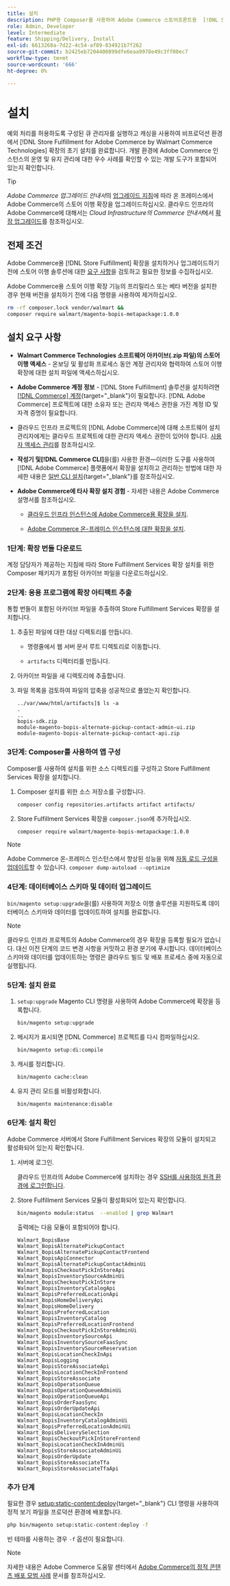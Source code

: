 ```yaml
---
title: 설치
description: PHP용 Composer를 사용하여 Adobe Commerce 스토어프론트용  [!DNL Store Fulfillment solution] 을(를) 설치합니다.
role: Admin, Developer
level: Intermediate
feature: Shipping/Delivery, Install
exl-id: 6613268a-7d22-4c54-af89-834921b7f262
source-git-commit: b2425eb7204400899dfe6eaa9978e49c3ff00ec7
workflow-type: tm+mt
source-wordcount: '666'
ht-degree: 0%

---
```



# 설치

예외 처리를 허용하도록 구성된 큐 관리자를 실행하고 캐싱을 사용하여 비프로덕션 환경에서 [!DNL Store Fulfillment for Adobe Commerce by Walmart Commerce Technologies] 확장의 초기 설치를 완료합니다. 개발 환경에 Adobe Commerce 인스턴스의 운영 및 유지 관리에 대한 우수 사례를 확인할 수 있는 개발 도구가 포함되어 있는지 확인합니다.

>[!TIP]
>
>_Adobe Commerce 업그레이드 안내서_&#x200B;의 [업그레이드 지침](https://experienceleague.adobe.com/docs/commerce-operations/upgrade-guide/modules/upgrade.html)에 따라 온 프레미스에서 Adobe Commerce의 스토어 이행 확장을 업그레이드하십시오. 클라우드 인프라의 Adobe Commerce에 대해서는 *Cloud Infrastructure의 Commerce 안내서*&#x200B;에서 [확장 업그레이드](https://experienceleague.adobe.com/docs/commerce-cloud-service/user-guide/configure-store/extensions.html#upgrade-an-extension)를 참조하십시오.

## 전제 조건

Adobe Commerce용 [!DNL Store Fulfillment] 확장을 설치하거나 업그레이드하기 전에 스토어 이행 솔루션에 대한 [요구 사항](solution-requirements.md)을 검토하고 필요한 정보를 수집하십시오.

Adobe Commerce용 스토어 이행 확장 기능의 프리릴리스 또는 베타 버전을 설치한 경우 현재 버전을 설치하기 전에 다음 명령을 사용하여 제거하십시오.

```bash
rm -rf composer.lock vendor/walmart &&
composer require walmart/magento-bopis-metapackage:1.0.0
```

## 설치 요구 사항

- **Walmart Commerce Technologies 소프트웨어 아카이브(.zip 파일)의 스토어 이행 액세스** - 온보딩 및 활성화 프로세스 동안 계정 관리자와 협력하여 스토어 이행 확장에 대한 설치 파일에 액세스하십시오.

- **Adobe Commerce 계정 정보** - [!DNL Store Fulfillment] 솔루션을 설치하려면 [[!DNL Commerce] 계정](https://experienceleague.adobe.com/en/docs/commerce-admin/start/commerce-account/commerce-account-create){target="_blank"}이 필요합니다. [!DNL Adobe Commerce] 프로젝트에 대한 소유자 또는 관리자 액세스 권한을 가진 계정 ID 및 자격 증명이 필요합니다.

- 클라우드 인프라 프로젝트의 [!DNL Adobe Commerce]에 대해 소프트웨어 설치 관리자에게는 클라우드 프로젝트에 대한 관리자 액세스 권한이 있어야 합니다. [사용자 액세스 관리](https://experienceleague.adobe.com/en/docs/commerce-cloud-service/user-guide/project/user-access)를 참조하십시오.

- **작성기 및[!DNL Commerce CLI]**&#x200B;을(를) 사용한 환경—이러한 도구를 사용하여 [!DNL Adobe Commerce] 플랫폼에서 확장을 설치하고 관리하는 방법에 대한 자세한 내용은 [일반 CLI 설치](https://experienceleague.adobe.com/en/docs/commerce-operations/installation-guide/tutorials/extensions){target="_blank"}를 참조하십시오.

- **Adobe Commerce에 타사 확장 설치 경험** - 자세한 내용은 Adobe Commerce 설명서를 참조하십시오.

   - [클라우드 인프라 인스턴스에 Adobe Commerce용 확장을 설치](https://experienceleague.adobe.com/en/docs/commerce-cloud-service/user-guide/configure-store/extensions#install-an-extension).

   - [Adobe Commerce 온-프레미스 인스턴스에 대한 확장을 설치](https://experienceleague.adobe.com/en/docs/commerce-operations/installation-guide/tutorials/extensions).

### 1단계: 확장 번들 다운로드

계정 담당자가 제공하는 지침에 따라 Store Fulfillment Services 확장 설치를 위한 Composer 패키지가 포함된 아카이브 파일을 다운로드하십시오.

### 2단계: 응용 프로그램에 확장 아티팩트 추출

통합 번들이 포함된 아카이브 파일을 추출하여 Store Fulfillment Services 확장을 설치합니다.

1. 추출된 파일에 대한 대상 디렉토리를 만듭니다.

   - 명령줄에서 웹 서버 문서 루트 디렉토리로 이동합니다.

   - `artifacts` 디렉터리를 만듭니다.

1. 아카이브 파일을 새 디렉토리에 추출합니다.

1. 파일 목록을 검토하여 파일의 압축을 성공적으로 풀었는지 확인합니다.

   ```
   ../var/www/html/artifacts]$ ls -a
   .
   ..
   bopis-sdk.zip
   module-magento-bopis-alternate-pickup-contact-admin-ui.zip
   module-magento-bopis-alternate-pickup-contact-api.zip
   ```

### 3단계: Composer를 사용하여 앱 구성

Composer를 사용하여 설치를 위한 소스 디렉토리를 구성하고 Store Fulfillment Services 확장을 설치합니다.

1. Composer 설치를 위한 소스 저장소를 구성합니다.

   ```bash
   composer config repositories.artifacts artifact artifacts/
   ```

1. Store Fulfillment Services 확장을 `composer.json`에 추가하십시오.

   ```bash
   composer require walmart/magento-bopis-metapackage:1.0.0
   ```

>[!NOTE]
>
>Adobe Commerce 온-프레미스 인스턴스에서 향상된 성능을 위해 [자동 로드 구성을 업데이트](https://experienceleague.adobe.com/docs/commerce-operations/performance-best-practices/deployment-flow.html#update-the-autoloader)할 수 있습니다. `composer dump-autoload --optimize`

### 4단계: 데이터베이스 스키마 및 데이터 업그레이드

`bin/magento setup:upgrade`을(를) 사용하여 저장소 이행 솔루션을 지원하도록 데이터베이스 스키마와 데이터를 업데이트하여 설치를 완료합니다.

>[!NOTE]
>
>클라우드 인프라 프로젝트의 Adobe Commerce의 경우 확장을 등록할 필요가 없습니다. 대신 이전 단계의 코드 변경 사항을 커밋하고 환경 분기에 푸시합니다. 데이터베이스 스키마와 데이터를 업데이트하는 명령은 클라우드 빌드 및 배포 프로세스 중에 자동으로 실행됩니다.

### 5단계: 설치 완료

1. `setup:upgrade` Magento CLI 명령을 사용하여 Adobe Commerce에 확장을 등록합니다.

   ```bash
   bin/magento setup:upgrade
   ```

1. 메시지가 표시되면 [!DNL Commerce] 프로젝트를 다시 컴파일하십시오.

   ```bash
   bin/magento setup:di:compile
   ```

1. 캐시를 정리합니다.

   ```bash
   bin/magento cache:clean
   ```

1. 유지 관리 모드를 비활성화합니다.

   ```bash
   bin/magento maintenance:disable
   ```

### 6단계: 설치 확인

Adobe Commerce 서버에서 Store Fulfillment Services 확장의 모듈이 설치되고 활성화되어 있는지 확인합니다.

1. 서버에 로그인.

   클라우드 인프라의 Adobe Commerce에 설치하는 경우 [SSH를 사용하여 원격 환경에 로그인합니다](https://experienceleague.adobe.com/en/docs/commerce-cloud-service/user-guide/develop/secure-connections#ssh).

1. Store Fulfillment Services 모듈이 활성화되어 있는지 확인합니다.

   ```bash
   bin/magento module:status  --enabled | grep Walmart
   ```

   출력에는 다음 모듈이 포함되어야 합니다.

   ```
   Walmart_BopisBase
   Walmart_BopisAlternatePickupContact
   Walmart_BopisAlternatePickupContactFrontend
   Walmart_BopisApiConnector
   Walmart_BopisAlternatePickupContactAdminUi
   Walmart_BopisCheckoutPickInStoreApi
   Walmart_BopisInventorySourceAdminUi
   Walmart_BopisCheckoutPickInStore
   Walmart_BopisInventoryCatalogApi
   Walmart_BopisPreferredLocationApi
   Walmart_BopisHomeDeliveryApi
   Walmart_BopisHomeDelivery
   Walmart_BopisPreferredLocation
   Walmart_BopisInventoryCatalog
   Walmart_BopisPreferredLocationFrontend
   Walmart_BopisCheckoutPickInStoreAdminUi
   Walmart_BopisInventorySourceApi
   Walmart_BopisInventorySourceFaasSync
   Walmart_BopisInventorySourceReservation
   Walmart_BopisLocationCheckInApi
   Walmart_BopisLogging
   Walmart_BopisStoreAssociateApi
   Walmart_BopisLocationCheckInFrontend
   Walmart_BopisStoreAssociate
   Walmart_BopisOperationQueue
   Walmart_BopisOperationQueueAdminUi
   Walmart_BopisOperationQueueApi
   Walmart_BopisOrderFaasSync
   Walmart_BopisOrderUpdateApi
   Walmart_BopisLocationCheckIn
   Walmart_BopisInventoryCatalogAdminUi
   Walmart_BopisPreferredLocationAdminUi
   Walmart_BopisDeliverySelection
   Walmart_BopisCheckoutPickInStoreFrontend
   Walmart_BopisLocationCheckInAdminUi
   Walmart_BopisStoreAssociateAdminUi
   Walmart_BopisOrderUpdate
   Walmart_BopisStoreAssociateTfa
   Walmart_BopisStoreAssociateTfaApi
   ```

### 추가 단계

필요한 경우 [setup:static-content:deploy](https://experienceleague.adobe.com/en/docs/commerce-operations/tools/cli-reference/commerce-on-premises){target="_blank"} CLI 명령을 사용하여 정적 보기 파일을 프로덕션 환경에 배포합니다.

```bash
php bin/magento setup:static-content:deploy -f
```

빈 테마를 사용하는 경우 `-f` 옵션이 필요합니다.

>[!NOTE]
>
>자세한 내용은 Adobe Commerce 도움말 센터에서 [Adobe Commerce의 정적 콘텐츠 배포 모범 사례](https://experienceleague.adobe.com/docs/commerce-operations/implementation-playbook/best-practices/development/static-content-deployment.html) 문서를 참조하십시오.


